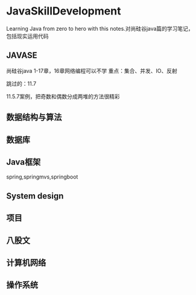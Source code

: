 # JavaSkillDevelopment
Learning Java from zero to hero with this notes.对尚硅谷java篇的学习笔记，包括现实运用代码

## JAVASE
尚硅谷java
1-17章，16章网络编程可以不学
重点：集合、并发、IO、反射

跳过的：11.7

11.5.7案例，把奇数和偶数分成两堆的方法很精彩


## 数据结构与算法

## 数据库

## Java框架
spring,springmvs,springboot

## System design

## 项目

## 八股文

## 计算机网络

## 操作系统


